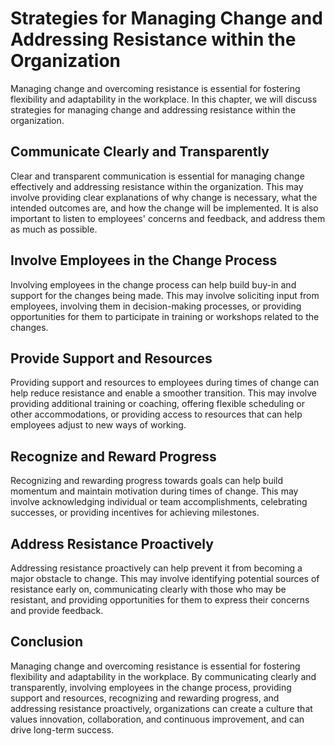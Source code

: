 Strategies for Managing Change and Addressing Resistance within the Organization
======================================================================================================================================

Managing change and overcoming resistance is essential for fostering flexibility and adaptability in the workplace. In this chapter, we will discuss strategies for managing change and addressing resistance within the organization.

Communicate Clearly and Transparently
-------------------------------------

Clear and transparent communication is essential for managing change effectively and addressing resistance within the organization. This may involve providing clear explanations of why change is necessary, what the intended outcomes are, and how the change will be implemented. It is also important to listen to employees' concerns and feedback, and address them as much as possible.

Involve Employees in the Change Process
---------------------------------------

Involving employees in the change process can help build buy-in and support for the changes being made. This may involve soliciting input from employees, involving them in decision-making processes, or providing opportunities for them to participate in training or workshops related to the changes.

Provide Support and Resources
-----------------------------

Providing support and resources to employees during times of change can help reduce resistance and enable a smoother transition. This may involve providing additional training or coaching, offering flexible scheduling or other accommodations, or providing access to resources that can help employees adjust to new ways of working.

Recognize and Reward Progress
-----------------------------

Recognizing and rewarding progress towards goals can help build momentum and maintain motivation during times of change. This may involve acknowledging individual or team accomplishments, celebrating successes, or providing incentives for achieving milestones.

Address Resistance Proactively
------------------------------

Addressing resistance proactively can help prevent it from becoming a major obstacle to change. This may involve identifying potential sources of resistance early on, communicating clearly with those who may be resistant, and providing opportunities for them to express their concerns and provide feedback.

Conclusion
----------

Managing change and overcoming resistance is essential for fostering flexibility and adaptability in the workplace. By communicating clearly and transparently, involving employees in the change process, providing support and resources, recognizing and rewarding progress, and addressing resistance proactively, organizations can create a culture that values innovation, collaboration, and continuous improvement, and can drive long-term success.
